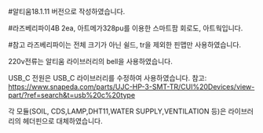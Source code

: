 #알티움18.1.11 버전으로 작성하였습니다. 

#라즈베리파이4B 2ea, 아트메가328pu를 이용한 스마트팜 회로도, 아트웍입니다. 

#참고
라즈베리파이는 전체 크기가 아닌 쉴드, tr을 제외한 핀맵만 사용하였습니다. 

220v전류는 알티움 라이브러리의 bell을 사용하였습니다. 

USB_C 전원은 USB_C 라이브러리를 수정하여 사용하였습니다. 
  참고:  https://www.snapeda.com/parts/UJC-HP-3-SMT-TR/CUI%20Devices/view-part/?ref=search&t=usb%20c%20type

각 모듈(SOIL, CDS,LAMP,DHT11,WATER SUPPLY,VENTILATION 등)은 라이브러리의 헤더핀으로 대체하였습니다.  

